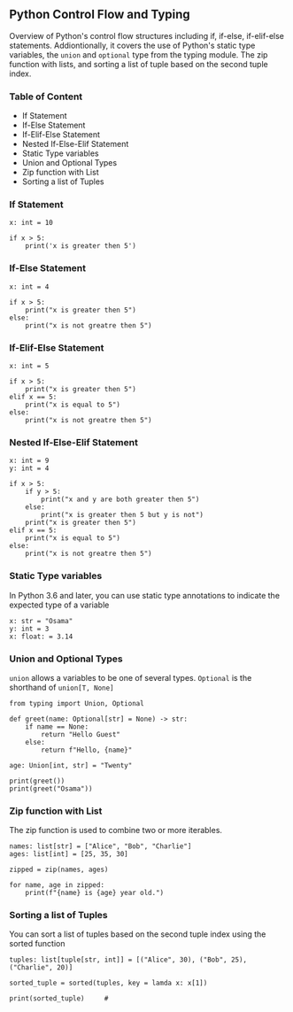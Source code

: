 ## Python Control Flow and Typing

Overview of Python's control flow structures including if, if-else, if-elif-else statements. Addiontionally, it covers the use of Python's static type variables, the `union` and `optional` type from the typing module. The zip function with lists, and sorting a list of tuple based on the second tuple index.

### Table of Content

* If Statement
* If-Else Statement
* If-Elif-Else Statement
* Nested If-Else-Elif Statement
* Static Type variables
* Union and Optional Types
* Zip function with List
* Sorting a list of Tuples

### If Statement

```
x: int = 10

if x > 5:
    print('x is greater then 5')
```

### If-Else Statement

```
x: int = 4

if x > 5:
    print("x is greater then 5")
else:
    print("x is not greatre then 5")
```

### If-Elif-Else Statement

```
x: int = 5

if x > 5:
    print("x is greater then 5")
elif x == 5:
    print("x is equal to 5")
else:
    print("x is not greatre then 5")
```

### Nested If-Else-Elif Statement

```
x: int = 9
y: int = 4

if x > 5:
    if y > 5:
        print("x and y are both greater then 5")
    else:
        print("x is greater then 5 but y is not")
    print("x is greater then 5")
elif x == 5:
    print("x is equal to 5")
else:
    print("x is not greatre then 5")
```

### Static Type variables

In Python 3.6 and later, you can use static type annotations to indicate the expected type of a variable

```
x: str = "Osama"
y: int = 3
x: float: = 3.14
```

### Union and Optional Types

`union` allows a variables to be one of several types. `Optional` is the shorthand of `union[T, None]`

```
from typing import Union, Optional

def greet(name: Optional[str] = None) -> str:
    if name == None:
        return "Hello Guest"
    else:
        return f"Hello, {name}"

age: Union[int, str] = "Twenty"

print(greet())
print(greet("Osama"))
```

### Zip function with List

The zip function is used to combine two or more iterables.

```
names: list[str] = ["Alice", "Bob", "Charlie"]
ages: list[int] = [25, 35, 30]

zipped = zip(names, ages)

for name, age in zipped:
    print(f"{name} is {age} year old.")

```

### Sorting a list of Tuples

You can sort a list of tuples based on the second tuple index using the sorted function

```
tuples: list[tuple[str, int]] = [("Alice", 30), ("Bob", 25), ("Charlie", 20)]

sorted_tuple = sorted(tuples, key = lamda x: x[1])

print(sorted_tuple)     # 
```
